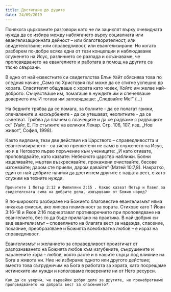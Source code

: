```yaml
---
title: Достигане до душите
date: 24/09/2019
---
```


Понякога църковните разговори като че ли зациклят върху очевидната нужда да се избира между наблягането върху социалната или евангелизационната дейност – или благотворителност, или свидетелстване; или справедливост, или евангелизиране. Но когато разберем по-добре всяка една от тези концепции и наблюдаваме служенето на Исус, различието се разпада и осъзнаваме, че проповядването на евангелието и работата в помощ на другите са тясно свързани.

В едно от най-известните си свидетелства Елън Уайт обяснява това по следния начин: „Само по Христовия път може да се стигне успешно до хората. Спасителят общуваше с хората като човек, Който им желае най-доброто. Съчувстваше им, помагаше в нуждите им и спечелваше доверието им. И тогава им заповядваше: „Следвайте Ме!” (…)

На бедните трябва да се помага, за болните - да се полагат грижи, опечалените и наскърбените - да се утешават, неопитните - да се съветват. Трябва да плачем с плачещите и да се радваме с радващите се“ (Уайт, Е. По стъпките на великия Лекар. Стр. 106, 107, изд. „Нов живот“, София, 1998).

Както видяхме, тези две действия на Царството – справедливостта и евангелизирането – са тясно преплетени не само в служенето на Исус, но и в Неговото първо поръчение към учениците: „И като отивате, проповядвайте, като казвате: Небесното царство наближи. Болни изцелявайте, мъртви възкресявайте, прокажени очиствайте, бесове изгонвайте; даром сте приели, даром давайте“ (Матей 10:7,8). Накратко, един от най-добрите начини да достигнем другите с нашата вест, е като служим на техните нужди.

`Прочетете 1 Петър 2:12 и Филипяни 2:15 . Какво казват Петър и Павел за свидетелската сила на добрите дела, извършвани от Божия народ?`

В по-широкото разбиране на Божието благовестие евангелизмът няма никакъв смисъл, ако липсва пламенност за хората. Стихове като 1 Йоан 3:16-18 и Яков 2:16 подчертават противоречието при проповядване на евангелието, без то да бъде прилагано на практика. В най-добрия си вид евангелизмът – споделянето на благата вест за надежда, спасение, покаяние, преобразяване и Божията всеобхватна любов – е израз на справедливост.

Евангелизмът и желанието за справедливост произтичат от разпознаването на Божията любов към изгубените, съкрушените и наранените хора – любов, която расте и в нашите сърца под влияние на Бога в живота ни. Ние не избираме едното или другото действие; вместо това сътрудничим на Бога в работата за хората, като посрещаме истинските им нужди и използваме поверените ни от Него ресурси.

`Как да се уверим, че вършейки добри дела за другите, не пренебрегваме проповядването на добрата вест за спасението?`